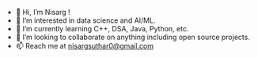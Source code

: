- 👋 Hi, I’m Nisarg !
- 👀 I’m interested in data science and AI/ML.
- 🌱 I’m currently learning C++, DSA, Java, Python, etc.
- 💞️ I’m looking to collaborate on anything including open source projects.
- 📫 Reach me at nisargsuthar0@gmail.com

<!---
itsNisarg/itsNisarg is a ✨ special ✨ repository because its `README.md` (this file) appears on your GitHub profile.
You can click the Preview link to take a look at your changes.
--->
